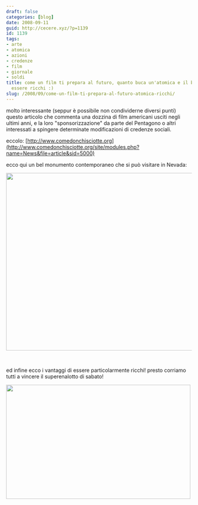 ```yaml
---
draft: false
categories: [blog]
date: 2008-09-11
guid: http://cecere.xyz/?p=1139
id: 1139
tags:
- arte
- atomica
- azioni
- credenze
- film
- giornale
- soldi
title: come un film ti prepara al futuro, quanto buca un'atomica e il bello di
  essere ricchi :)
slug: /2008/09/come-un-film-ti-prepara-al-futuro-atomica-ricchi/
---
```


molto interessante (seppur è possibile non condividerne diversi punti) questo articolo che commenta una dozzina di film americani usciti negli ultimi anni, e la loro "sponsorizzazione" da parte del Pentagono o altri interessati a spingere determinate modificazioni di credenze sociali.

eccolo: [http://www.comedonchisciotte.org](http://www.comedonchisciotte.org/site/modules.php?name=News&file=article&sid=5000)

ecco qui un bel monumento contemporaneo che si può visitare in Nevada:

<p style="text-align: center">
  <a href="http://cecere.xyz/wp-content/uploads/sites/3/2008/09/nevada_nuclear_test_site1.jpg"><img class="size-full wp-image-1143 aligncenter" title="nevada_nuclear_test_site1" src="http://cecere.xyz/wp-content/uploads/sites/3/2008/09/nevada_nuclear_test_site1.jpg" alt="" width="600" height="482" srcset="http://cecere.xyz/wp-content/uploads/sites/3/2008/09/nevada_nuclear_test_site1-300x242.jpg 300w, http://cecere.xyz/wp-content/uploads/sites/3/2008/09/nevada_nuclear_test_site1-1024x825.jpg 1024w" sizes="(max-width: 600px) 100vw, 600px" /></a>
</p>

 

ed infine ecco i vantaggi di essere particolarmente ricchi! presto corriamo tutti a vincere il superenalotto di sabato!

[<img class="aligncenter size-full wp-image-1142" title="bello_essere_ricchi" src="http://cecere.xyz/wp-content/uploads/sites/3/2008/09/bello_essere_ricchi.jpg" alt="" width="500" height="310" srcset="http://cecere.xyz/wp-content/uploads/sites/3/2008/09/bello_essere_ricchi.jpg 600w, http://cecere.xyz/wp-content/uploads/sites/3/2008/09/bello_essere_ricchi-300x186.jpg 300w" sizes="(max-width: 500px) 100vw, 500px" />](http://cecere.xyz/wp-content/uploads/sites/3/2008/09/bello_essere_ricchi.jpg)
